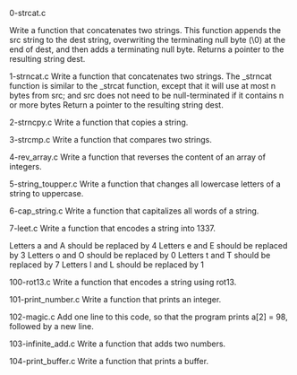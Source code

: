 0-strcat.c

Write a function that concatenates two strings. This function appends the src string to the dest string, overwriting the terminating null byte (\0) at the end of dest, and then adds a terminating null byte. Returns a pointer to the resulting string dest.

1-strncat.c
Write a function that concatenates two strings. The _strncat function is similar to the _strcat function, except that
it will use at most n bytes from src; and
src does not need to be null-terminated if it contains n or more bytes
Return a pointer to the resulting string dest.

2-strncpy.c
Write a function that copies a string.

3-strcmp.c
Write a function that compares two strings.

4-rev_array.c
Write a function that reverses the content of an array of integers.

5-string_toupper.c
Write a function that changes all lowercase letters of a string to uppercase.

6-cap_string.c
Write a function that capitalizes all words of a string.

7-leet.c
Write a function that encodes a string into 1337.

Letters a and A should be replaced by 4
Letters e and E should be replaced by 3
Letters o and O should be replaced by 0
Letters t and T should be replaced by 7
Letters l and L should be replaced by 1

100-rot13.c
Write a function that encodes a string using rot13.

101-print_number.c
Write a function that prints an integer.

102-magic.c
Add one line to this code, so that the program prints a[2] = 98, followed by a new line.


103-infinite_add.c
Write a function that adds two numbers.

104-print_buffer.c
Write a function that prints a buffer.

